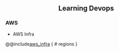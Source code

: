 <h2 align="center">Learning Devops</h2>

### AWS
- AWS Infra


@@include[aws_infra](learning_material/aws_infra.md) { # regions }
